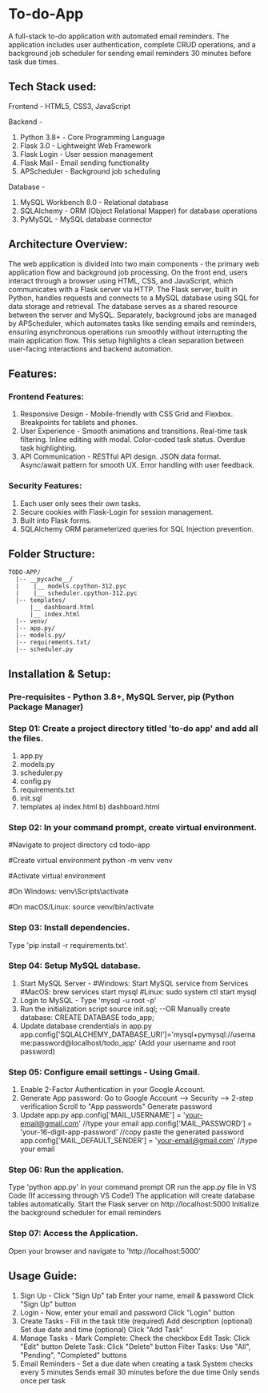 # To-do-App
A full-stack to-do application with automated email reminders. The application includes user authentication, complete CRUD operations, and a background job scheduler for sending email reminders 30 minutes before task due times.

## Tech Stack used: 

Frontend - HTML5, CSS3, JavaScript

Backend - 
  1. Python 3.8+ - Core Programming Language
  2. Flask 3.0 - Lightweight Web Framework
  3. Flask Login - User session management
  4. Flask Mail - Email sending functionality
  5. APScheduler - Background job scheduling
     
Database -
  1. MySQL Workbench 8.0 - Relational database
  2. SQLAlchemy - ORM (Object Relational Mapper) for database operations
  3. PyMySQL - MySQL database connector

## Architecture Overview: 
The web application is divided into two main components - the primary web application flow and background job processing. On the front end, users interact through a browser using HTML, CSS, and JavaScript, which communicates with a Flask server via HTTP. The Flask server, built in Python, handles requests and connects to a MySQL database using SQL for data storage and retrieval. The database serves as a shared resource between the server and MySQL. Separately, background jobs are managed by APScheduler, which automates tasks like sending emails and reminders, ensuring asynchronous operations run smoothly without interrupting the main application flow. This setup highlights a clean separation between user-facing interactions and backend automation.

## Features:

### Frontend Features:

1. Responsive Design -
   Mobile-friendly with CSS Grid and Flexbox.
   Breakpoints for tablets and phones. 
2. User Experience -
   Smooth animations and transitions.
   Real-time task filtering.
   Inline editing with modal.
   Color-coded task status.
   Overdue task highlighting.
3. API Communication -
   RESTful API design.
   JSON data format.
   Async/await pattern for smooth UX.
   Error handling with user feedback.

### Security Features:
  1. Each user only sees their own tasks.
  2. Secure cookies with Flask-Login for session management.
  3. Built into Flask forms.
  4. SQLAlchemy ORM parameterized queries for SQL Injection prevention.

## Folder Structure:

``` 
TODO-APP/
  |-- __pycache__/
  |    |__ models.cpython-312.pyc
  |    |__ scheduler.cpython-312.pyc
  |-- templates/
      |__ dashboard.html
      |__ index.html
  |-- venv/
  |-- app.py/
  |-- models.py/
  |-- requirements.txt/
  |-- scheduler.py
```

## Installation & Setup:
### Pre-requisites - Python 3.8+, MySQL Server, pip (Python Package Manager)

### Step 01: Create a project directory titled 'to-do app' and add all the files.
  1. app.py
  2. models.py
  3. scheduler.py
  4. config.py
  5. requirements.txt
  6. init.sql
  7. templates
       a) index.html
       b) dashboard.html 

### Step 02: In your command prompt, create virtual environment.

 #Navigate to project directory
 cd todo-app
 
 #Create virtual environment
 python -m venv venv
 
 #Activate virtual environment
 
 #On Windows:
 venv\Scripts\activate
 
 #On macOS/Linux:
 source venv/bin/activate

### Step 03: Install dependencies.
  Type 'pip install -r requirements.txt'.

### Step 04: Setup MySQL database.
  1. Start MySQL Server -
     #Windows: Start MySQL service from Services
     #MacOS: brew services start mysql
     #Linux: sudo system ctl start mysql
  2. Login to MySQL -
     Type 'mysql -u root -p'
  3. Run the initialization script
     source init.sql;
     --OR Manually create database:
     CREATE DATABASE todo_app;
  4. Update database crendentials in app.py
      app.config['SQLALCHEMY_DATABASE_URI']='mysql+pymysql://username:password@localhost/todo_app' (Add your username and root password)
     
### Step 05: Configure email settings - Using Gmail.
  1. Enable 2-Factor Authentication in your Google Account.
  2. Generate App password:
     Go to Google Account --> Security --> 2-step verification
     Scroll to "App passwords"
     Generate password
  3. Update app.py
     app.config['MAIL_USERNAME'] = 'your-email@gmail.com' //type your email
     app.config['MAIL_PASSWORD'] = 'your-16-digit-app-password' //copy paste the generated password
     app.config['MAIL_DEFAULT_SENDER'] = 'your-email@gmail.com' //type your email

### Step 06: Run the application.
Type 'python app.py' in your command prompt
OR run the app.py file in VS Code (If accessing through VS Code!)
  The application will create database tables automatically.
  Start the Flask server on http://localhost:5000
  Initialize the background scheduler for email reminders 

### Step 07: Access the Application.
  Open your browser and navigate to 'http://localhost:5000'

## Usage Guide:

1. Sign Up -
   Click "Sign Up" tab
   Enter your name, email & password
   Click "Sign Up" button
2. Login -
   Now, enter your email and password
   Click "Login" button
3. Create Tasks -
   Fill in the task title (required)
   Add description (optional)
   Set due date and time (optional)
   Click "Add Task"
4. Manage Tasks -
   Mark Complete: Check the checkbox
   Edit Task: Click "Edit" button
   Delete Task: Click "Delete" button
   Filter Tasks: Use "All", "Pending", "Completed" buttons
5. Email Reminders -
   Set a due date when creating a task
   System checks every 5 minutes
   Sends email 30 minutes before the due time
   Only sends once per task

